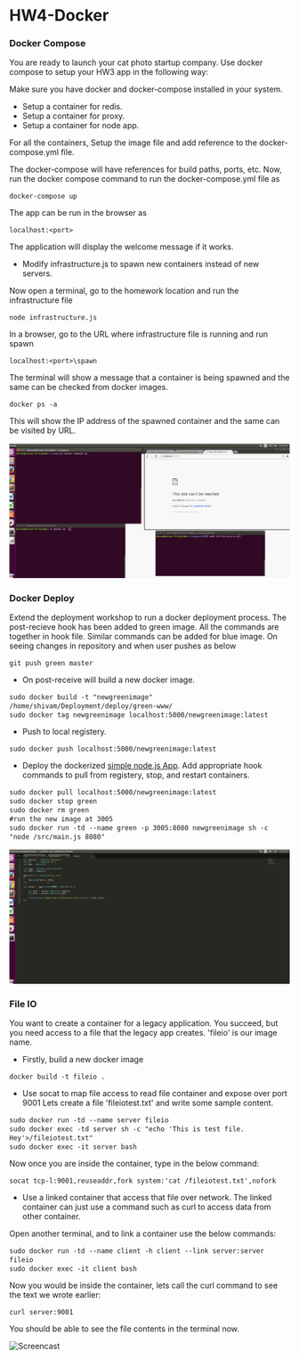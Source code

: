 # HW4-Docker

### Docker Compose

You are ready to launch your cat photo startup company. Use docker compose to setup your HW3 app in the following way:

Make sure you have docker and docker-compose installed in your system.

* Setup a container for redis.
* Setup a container for proxy.
* Setup a container for node app.

For all the containers, Setup the image file and add reference to the docker-compose.yml file.

The docker-compose will have references for build paths, ports, etc. Now, run the docker compose command to run the docker-compose.yml file as
```
docker-compose up
```
The app can be run in the browser as
```
localhost:<port>
```
The application will display the welcome message if it works.

* Modify infrastructure.js to spawn new containers instead of new servers.

Now open a terminal, go to the homework location and run the infrastructure file
```
node infrastructure.js
```

In a browser, go to the URL where infrastructure file is running and run spawn
```
localhost:<port>\spawn
```
The terminal will show a message that a container is being spawned and the same can be checked from docker images.
```
docker ps -a
```
This will show the IP address of the spawned container and the same can be visited by URL.

![Screencast](https://github.com/shivamgulati1991/HW4-Docker/blob/master/Compose/1.gif)

### Docker Deploy 

Extend the deployment workshop to run a docker deployment process.
The post-recieve hook has been added to green image. All the commands are together in hook file.
Similar commands can be added for blue image. On seeing changes in repository and when user pushes as below
 ```
 git push green master
 ```

* On post-receive will build a new docker image.

```
sudo docker build -t "newgreenimage" /home/shivam/Deployment/deploy/green-www/
sudo docker tag newgreenimage localhost:5000/newgreenimage:latest
```

* Push to local registery.
```
sudo docker push localhost:5000/newgreenimage:latest
```

* Deploy the dockerized [simple node.js App](https://github.com/CSC-DevOps/App). Add appropriate hook commands to pull from registery, stop, and restart containers.
```
sudo docker pull localhost:5000/newgreenimage:latest
sudo docker stop green
sudo docker rm green
#run the new image at 3005
sudo docker run -td --name green -p 3005:8080 newgreenimage sh -c "node /src/main.js 8080"
```

![Screencast](https://github.com/shivamgulati1991/HW4-Docker/blob/master/Deploy/2.gif)

### File IO

You want to create a container for a legacy application. You succeed, but you need access to a file that the legacy app creates.
'fileio' is our image name.

* Firstly, build a new docker image
```
docker build -t fileio .
```

* Use socat to map file access to read file container and expose over port 9001 
Lets create a file 'fileiotest.txt' and write some sample content.
```
sudo docker run -td --name server fileio
sudo docker exec -td server sh -c "echo 'This is test file. Hey'>/fileiotest.txt"
sudo docker exec -it server bash

```

Now once you are inside the container, type in the below command:
```
socat tcp-l:9001,reuseaddr,fork system:'cat /fileiotest.txt',nofork
```

* Use a linked container that access that file over network. The linked container can just use a command such as curl to access data from other container.

Open another terminal, and to link a container use the below commands:
```
sudo docker run -td --name client -h client --link server:server fileio
sudo docker exec -it client bash
```

Now you would be inside the container, lets call the curl command to see the text we wrote earlier:
```
curl server:9001
```

You should be able to see the file contents in the terminal now.

![Screencast](https://github.com/shivamgulati1991/HW4-Docker/blob/master/FileIO/3.gif)
